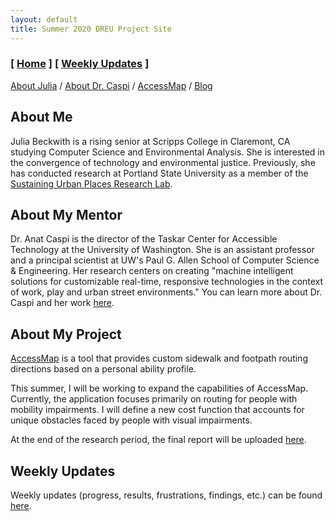 ```yaml
---
layout: default
title: Summer 2020 DREU Project Site
---
```


### [ [Home](/) ] [ [Weekly Updates](blog.html) ]

[About Julia](#about-me) / [About Dr. Caspi](#about-my-mentor) / [AccessMap](#about-my-project) / [Blog](#weekly-updates)

## About Me

Julia Beckwith is a rising senior at Scripps College in Claremont, CA studying Computer Science and Environmental Analysis. She is interested in the convergence of technology and environmental justice. Previously, she has conducted research at Portland State University as a member of the [Sustaining Urban Places Research Lab](https://www.suprlab.org/).

## About My Mentor

Dr. Anat Caspi is the director of the Taskar Center for Accessible Technology at the University of Washington. She is an assistant professor and a principal scientist at UW's Paul G. Allen School of Computer Science & Engineering. Her research centers on creating "machine intelligent solutions for customizable real-time, responsive technologies in the context of work, play and urban street environments." You can learn more about Dr. Caspi and her work [here](https://tcat.cs.washington.edu/).

## About My Project

[AccessMap](https://www.accessmap.io) is a tool that provides custom sidewalk and footpath routing directions based on a personal ability profile.

This summer, I will be working to expand the capabilities of AccessMap. Currently, the application focuses primarily on routing for people with mobility impairments. I will define a new cost function that accounts for unique obstacles faced by people with visual impairments.

At the end of the research period, the final report will be uploaded [here](files/finalreport.pdf).

## Weekly Updates

Weekly updates (progress, results, frustrations, findings, etc.) can be found [here](blog.html).
